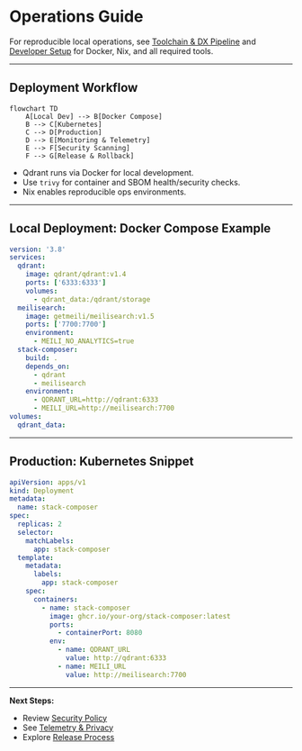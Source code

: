 # Operations Guide

For reproducible local operations, see [Toolchain & DX Pipeline](../toolchain.md) and [Developer Setup](../developer-extensibility-docs/dev-setup.md) for Docker, Nix, and all required tools.

---

## Deployment Workflow

```mermaid
flowchart TD
    A[Local Dev] --> B[Docker Compose]
    B --> C[Kubernetes]
    C --> D[Production]
    D --> E[Monitoring & Telemetry]
    E --> F[Security Scanning]
    F --> G[Release & Rollback]
```

- Qdrant runs via Docker for local development.
- Use `trivy` for container and SBOM health/security checks.
- Nix enables reproducible ops environments.

---

## Local Deployment: Docker Compose Example

```yaml
version: '3.8'
services:
  qdrant:
    image: qdrant/qdrant:v1.4
    ports: ['6333:6333']
    volumes:
      - qdrant_data:/qdrant/storage
  meilisearch:
    image: getmeili/meilisearch:v1.5
    ports: ['7700:7700']
    environment:
      - MEILI_NO_ANALYTICS=true
  stack-composer:
    build: .
    depends_on:
      - qdrant
      - meilisearch
    environment:
      - QDRANT_URL=http://qdrant:6333
      - MEILI_URL=http://meilisearch:7700
volumes:
  qdrant_data:
```

---

## Production: Kubernetes Snippet

```yaml
apiVersion: apps/v1
kind: Deployment
metadata:
  name: stack-composer
spec:
  replicas: 2
  selector:
    matchLabels:
      app: stack-composer
  template:
    metadata:
      labels:
        app: stack-composer
    spec:
      containers:
        - name: stack-composer
          image: ghcr.io/your-org/stack-composer:latest
          ports:
            - containerPort: 8080
          env:
            - name: QDRANT_URL
              value: http://qdrant:6333
            - name: MEILI_URL
              value: http://meilisearch:7700
```

---

**Next Steps:**

- Review [Security Policy](security-policy.md)
- See [Telemetry & Privacy](../operations/telemetry-privacy.md)
- Explore [Release Process](../release-engineering/release-process.md)

